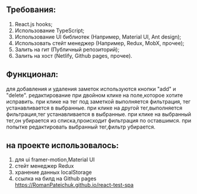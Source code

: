 ## Требования:

1. React.js hooks;
2. Использование TypeScript;
3. Использование UI библиотек (Например, Material UI, Ant design);
4. Использовать стейт менеджер (Например, Redux, MobX, прочее);
5. Залить на гит (Публичный репозиторий);
6. Залить на хост (Netlify, Github pages, прочее).


## Функционал:

для добавления и удаления заметок используются кнопки "add" и "delete".
редактирование при двойном клике на поле,которое хотите исправить.
при клике на тег под заметкой выполняется фильтрация, тег устанавливается в выбранные.
при клике на другой тег,выполняется фильтрация,тег устанавливается в выбранные.
при клике на выбранный тег,он убирается из списка,происходит фильтрация по оставшимся.
при попытке редактировать выбранный тег,фильтр убирается.

## на проекте использовалось:

1. для ui framer-motion,Material UI
2. стейт менеджер Redux
3. хранение данных localStorage
4. ссылка на билд на Github pages https://RomanPateichuk.github.io/react-test-spa



